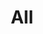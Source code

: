 ---
title: "All"
linkTitle: "All"
description: "Data types used to represent all other data types."
weight: 1
---